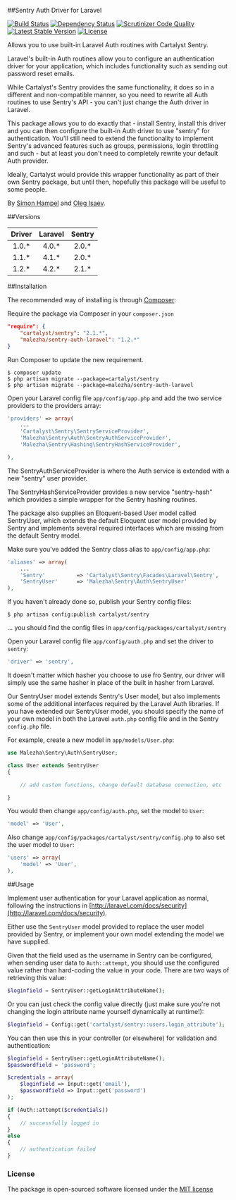##Sentry Auth Driver for Laravel

[![Build Status](https://travis-ci.org/Malezha/sentry-auth-laravel.svg)](https://travis-ci.org/Malezha/sentry-auth-laravel)
[![Dependency Status](https://www.versioneye.com/user/projects/53caccb96d70ce032e000002/badge.svg)](https://www.versioneye.com/user/projects/53caccb96d70ce032e000002)
[![Scrutinizer Code Quality](https://scrutinizer-ci.com/g/Malezha/sentry-auth-laravel/badges/quality-score.png?b=master)](https://scrutinizer-ci.com/g/Malezha/sentry-auth-laravel/?branch=master)
[![Latest Stable Version](https://poser.pugx.org/malezha/sentry-auth-laravel/v/stable.svg)](https://packagist.org/packages/malezha/sentry-auth-laravel) 
[![License](https://poser.pugx.org/malezha/sentry-auth-laravel/license.svg)](https://packagist.org/packages/malezha/sentry-auth-laravel)


Allows you to use built-in Laravel Auth routines with Cartalyst Sentry.

Laravel's built-in Auth routines allow you to configure an authentication driver for your application, which includes functionality such
as sending out password reset emails.

While Cartalyst's Sentry provides the same functionality, it does so in a different and non-compatible manner, so you need to rewrite all
Auth routines to use Sentry's API - you can't just change the Auth driver in Laravel.

This package allows you to do exactly that - install Sentry, install this driver and you can then configure the built-in Auth driver to use
"sentry" for authentication. You'll still need to extend the functionality to implement Sentry's advanced features such as groups, permissions,
 login throttling and such - but at least you don't need to completely rewrite your default Auth provider.

 Ideally, Cartalyst would provide this wrapper functionality as part of their own Sentry package, but until then, hopefully this package will
 be useful to some people.

By [Simon Hampel](http://hampelgroup.com/)
and [Oleg Isaev](https://github.com/Malezha).

##Versions

| Driver | Laravel | Sentry |
| :----: | :-----: | :----: |
| 1.0.*  | 4.0.*   | 2.0.*  |
| 1.1.*  | 4.1.*   | 2.0.*  |
| 1.2.*  | 4.2.*   | 2.1.*  |


##Installation

The recommended way of installing is through [Composer](http://getcomposer.org):

Require the package via Composer in your `composer.json`

```json
"require": {
	"cartalyst/sentry": "2.1.*",
	"malezha/sentry-auth-laravel": "1.2.*"
}
```

Run Composer to update the new requirement.

```shell
$ composer update
$ php artisan migrate --package=cartalyst/sentry
$ php artisan migrate --package=malezha/sentry-auth-laravel
```

Open your Laravel config file `app/config/app.php` and add the two service providers to the providers array:

```php
'providers' => array(
	...
	'Cartalyst\Sentry\SentryServiceProvider',
	'Malezha\Sentry\Auth\SentryAuthServiceProvider',
	'Malezha\Sentry\Hashing\SentryHashServiceProvider',

),
```

The SentryAuthServiceProvider is where the Auth service is extended with a new "sentry" user provider.

The SentryHashServiceProvider provides a new service "sentry-hash" which provides a simple wrapper for the Sentry hashing routines.

The package also supplies an Eloquent-based User model called SentryUser, which extends the default Eloquent user model provided by Sentry and
 implements several required interfaces which are missing from the default Sentry model.

Make sure you've added the Sentry class alias to `app/config/app.php`:

```php
'aliases' => array(
	...
	'Sentry' 		  => 'Cartalyst\Sentry\Facades\Laravel\Sentry',
	'SentryUser'	  => 'Malezha\Sentry\Auth\SentryUser'
),
```

If you haven't already done so, publish your Sentry config files:

```shell
$ php artisan config:publish cartalyst/sentry
```

... you should find the config files in `app/config/packages/cartalyst/sentry`

Open your Laravel config file `app/config/auth.php` and set the driver to `sentry`:

```php
'driver' => 'sentry',
```

It doesn't matter which hasher you choose to use fro Sentry, our driver will simply use the same hasher in place of the built in hasher from
Laravel.

Our SentryUser model extends Sentry's User model, but also implements some of the additional interfaces required by the Laravel Auth libraries.
If you have extended our SentryUser model, you should specify the name of your own model in both the Laravel `auth.php` config file and in the
 Sentry `config.php` file.

For example, create a new model in `app/models/User.php`:

```php
use Malezha\Sentry\Auth\SentryUser;

class User extends SentryUser
{

	// add custom functions, change default database connection, etc

}
```

You would then change `app/config/auth.php`, set the model to `User`:

```php
'model' => 'User',
```

Also change `app/config/packages/cartalyst/sentry/config.php` to also set the user model to `User`:

```php
'users' => array(
	'model' => 'User',
),
```


##Usage

Implement user authentication for your Laravel application as normal, following the instructions in [http://laravel.com/docs/security](http://laravel.com/docs/security).

Either use the `SentryUser` model provided to replace the user model provided by Sentry, or implement your own model
extending the model we have supplied.

Given that the field used as the username in Sentry can be configured, when sending user data to `Auth::attempt`, you should use the
configured value rather than hard-coding the value in your code. There are two ways of retrieving this value:

```php
$loginfield = SentryUser::getLoginAttributeName();
```

Or you can just check the config value directly (just make sure you're not changing the login attribute name yourself dynamically at runtime!):

```php
$loginfield = Config::get('cartalyst/sentry::users.login_attribute');
```

You can then use this in your controller (or elsewhere) for validation and authentication:

```php
$loginfield = SentryUser::getLoginAttributeName();
$passwordfield = 'password';

$credentials = array(
	$loginfield => Input::get('email'),
	$passwordfield => Input::get('password')
);

if (Auth::attempt($credentials))
{
	// successfully logged in
}
else
{
	// authentication failed
}
```

### License

The package is open-sourced software licensed under the [MIT license](http://opensource.org/licenses/MIT)	
